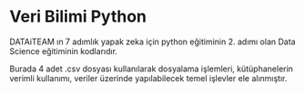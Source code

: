 # Veri Bilimi Python

DATAiTEAM ın 7 adımlık yapak zeka için python eğitiminin 2. adımı olan Data Science eğitiminin kodlarıdır.

Burada 4 adet .csv dosyası kullanılarak dosyalama işlemleri, kütüphanelerin verimli kullanımı, veriler üzerinde yapılabilecek temel işlevler ele alınmıştır.
